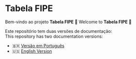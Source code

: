 # Tabela FIPE

Bem-vindo ao projeto **Tabela FIPE** 👋
Welcome to **Tabela FIPE** 👋

Este repositório tem duas versões de documentação:  
This repository has two documentation versions:

- 🇧🇷 [Versão em Português](./README.pt-BR.md)
- 🇺🇸 [English Version](./README.en-US.md)
